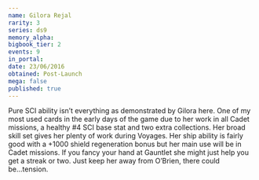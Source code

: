 ```yaml
---
name: Gilora Rejal
rarity: 3
series: ds9
memory_alpha:
bigbook_tier: 2
events: 9
in_portal:
date: 23/06/2016
obtained: Post-Launch
mega: false
published: true
---
```


Pure SCI ability isn’t everything as demonstrated by Gilora here. One of my most used cards in the early days of the game due to her work in all Cadet missions, a healthy #4 SCI base stat and two extra collections. Her broad skill set gives her plenty of work during Voyages. Her ship ability is fairly good with a +1000 shield regeneration bonus but her main use will be in Cadet missions. If you fancy your hand at Gauntlet she might just help you get a streak or two. Just keep her away from O’Brien, there could be...tension.
